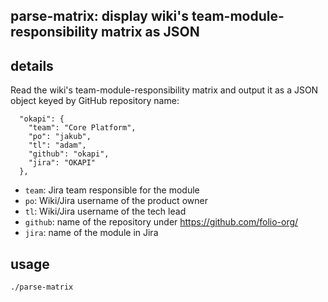 ## parse-matrix: display wiki's team-module-responsibility matrix as JSON

## details

Read the wiki's team-module-responsibility matrix and output it as a
JSON object keyed by GitHub repository name:
```
  "okapi": {
    "team": "Core Platform",
    "po": "jakub",
    "tl": "adam",
    "github": "okapi",
    "jira": "OKAPI"
  },
```
* `team`: Jira team responsible for the module
* `po`: Wiki/Jira username of the product owner
* `tl`: Wiki/Jira username of the tech lead
* `github`: name of the repository under https://github.com/folio-org/
* `jira`: name of the module in Jira

## usage

```
./parse-matrix
```
